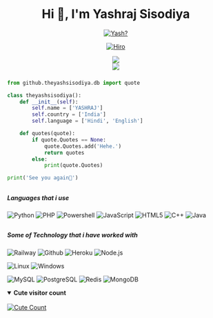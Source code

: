 
<h1 align="center">Hi 👋, I'm Yashraj Sisodiya</h1>

<p align="center">
  <a href="https://t.me/theyashsisodiya"><img src="https://readme-typing-svg.herokuapp.com?color=%2336BCF7&vCenter=true&width=430&lines=An+undergraduate+student+from+SVIIT." alt="Yash?">
</p>

<p align="center"> <a href="https://t.me/theyashsisodiya"><img src="https://te.legra.ph/file/a5a6c5f7c655a4046d8c1.jpg" alt="Hiro"></a>

<div align="center">
<img src="https://github-readme-stats.vercel.app/api?username=theyashsisodia&theme=react&show_icons=true&count_private=true">
</div>
<div align="center">
<img src="https://github-readme-stats.vercel.app/api/top-langs/?username=theyashsisodia&theme=tokyonight&layout=compact&langs_count=5">
</div>

###

```python
from github.theyashsisodiya.db import quote

class theyashsisodiya():
    def __init__(self):
        self.name = ['YASHRAJ']
        self.country = ['India']
        self.language = ['Hindi', 'English']

    def quotes(quote):
        if quote.Quotes == None:
            quote.Quotes.add('Hehe.')
            return quotes
        else:
            print(quote.Quotes)

print('See you again👋')
```

##
##### Languages that i use

![Python](https://img.shields.io/badge/-Python-000000?style=flat&logo=python)
![PHP](https://img.shields.io/badge/-PHP-000000?style=flat&logo=php)
![Powershell](https://img.shields.io/badge/-PowerShell-000000?style=flat&logo=powershell)
![JavaScript](https://img.shields.io/badge/-JavaScript-000000?style=flat&logo=javascript)
![HTML5](https://img.shields.io/badge/-HTML5-000000?style=flat&logo=html5)
![C++](https://img.shields.io/badge/-C++-000000?style=flat&logo=c%2B%2B)
![Java](https://img.shields.io/badge/-Java-000000?style=flat&logo=java)
##
##### Some of Technology that i have worked with

![Railway](https://img.shields.io/badge/-Railway-222222?style=flat&logo=railway&logoColor=white)
![Github](https://img.shields.io/badge/-GitHub-222222?style=flat&logo=github&logoColor=white)
![Heroku](https://img.shields.io/badge/-Heroku-222222?style=flat&logo=heroku&logoColor=white)
![Node.js](https://img.shields.io/badge/-Node.js-222222?style=flat&logo=node.js&logoColor=white)

![Linux](https://img.shields.io/badge/OS-Linux-blue?&logo=Linux)
![Windows](https://img.shields.io/badge/OS-Windows-blue?&logo=Windows)

![MySQL](https://img.shields.io/badge/MySQL-white?&logo=MySQL)
![PostgreSQL](https://img.shields.io/badge/PostgreSQL-white?&logo=PostgreSQL)
![Redis](https://img.shields.io/badge/Redis-white?&logo=Redis)
![MongoDB](https://img.shields.io/badge/MongoDB-white?&logo=MongoDB)

<details open>
<summary><b>Cute visitor count</b></summary>
<br>
<a href="https://t.me/theyashsisodiya"><img alt="Cute Count" src="https://count.getloli.com/get/@theyashsisodiya?theme=rule34" /></a>
</details>
